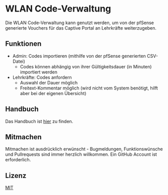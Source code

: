 # WLAN Code-Verwaltung

Die WLAN Code-Verwaltung kann genutzt werden, um von der pfSense generierte Vouchers für das Captive Portal an
Lehrkräfte weiterzugeben.

## Funktionen

* Admin: Codes importieren (mithilfe von der pfSense generierten CSV-Datei)
    * Codes können abhängig von ihrer Gültigkeitsdauer (in Minuten) importiert werden
* Lehrkräfte: Codes anfordern
    * Auswahl der Dauer möglich
    * Freitext-Kommentar möglich (wird nicht vom System benötigt, hilft aber bei der eigenen Übersicht)

## Handbuch

Das Handbuch ist [hier](https://docs.schulit.de/wlan-codes) zu finden.

## Mitmachen

Mitmachen ist ausdrücklich erwünscht - Bugmeldungen, Funktionswünsche und Pullrequests sind immer herzlich willkommen.
Ein GitHub Account ist erforderlich.

## Lizenz

[MIT](LICENSE)
